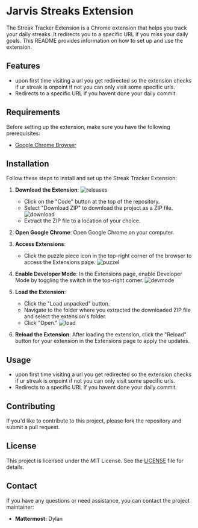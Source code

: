 # Jarvis Streaks Extension

The Streak Tracker Extension is a Chrome extension that helps you track your daily streaks. It redirects you to a specific URL if you miss your daily goals. This README provides information on how to set up and use the extension.

## Features

- upon first time visiting a url you get redirected so the extension checks if ur streak is onpoint if not you can only visit some specific urls.
- Redirects to a specific URL if you havent done your daily commit.

## Requirements

Before setting up the extension, make sure you have the following prerequisites:

- [Google Chrome Browser](https://www.google.com/chrome/)

## Installation

Follow these steps to install and set up the Streak Tracker Extension:

1. **Download the Extension**:
   ![releases](https://github.com/Dylan-Kuiper/jarvis-streaks/assets/83163353/66e4b698-9710-4144-b6aa-ac79ea3b5c33)
   - Click on the "Code" button at the top of the repository.
   - Select "Download ZIP" to download the project as a ZIP file.
   ![download](https://github.com/Dylan-Kuiper/jarvis-streaks/assets/83163353/a00fa490-5793-4996-a803-781645de0b0a)
   - Extract the ZIP file to a location of your choice.

3. **Open Google Chrome**:
   Open Google Chrome on your computer.

4. **Access Extensions**:
   - Click the puzzle piece icon in the top-right corner of the browser to access the Extensions page.
     ![puzzel](https://github.com/Dylan-Kuiper/jarvis-streaks/assets/83163353/38f2e38d-e95f-42dd-8596-3ab450c95832)

5. **Enable Developer Mode**:
   In the Extensions page, enable Developer Mode by toggling the switch in the top-right corner.
![devmode](https://github.com/Dylan-Kuiper/jarvis-streaks/assets/83163353/6461a34f-9042-4253-968d-5721769c8f09)

7. **Load the Extension**:
   - Click the "Load unpacked" button.
   - Navigate to the folder where you extracted the downloaded ZIP file and select the extension's folder.
   - Click "Open."
![load](https://github.com/Dylan-Kuiper/jarvis-streaks/assets/83163353/3b1a2d52-a586-4ff6-bc06-d1e0e60c2631)

8. **Reload the Extension**:
   After loading the extension, click the "Reload" button for your extension in the Extensions page to apply the updates.

## Usage

- upon first time visiting a url you get redirected so the extension checks if ur streak is onpoint if not you can only visit some specific urls.
- Redirects to a specific URL if you havent done your daily commit.

## Contributing

If you'd like to contribute to this project, please fork the repository and submit a pull request.

## License

This project is licensed under the MIT License. See the [LICENSE](LICENSE) file for details.

## Contact

If you have any questions or need assistance, you can contact the project maintainer:

- **Mattermost:** Dylan
